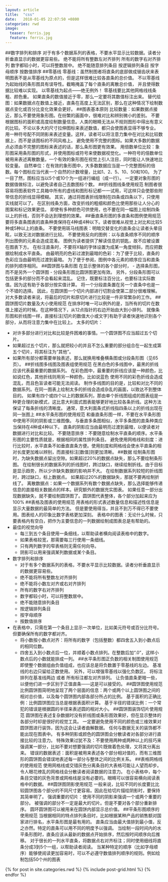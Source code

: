 ```yaml
---
layout: article
title:  "css"
date:   2018-01-05 22:07:50 +0800
categories: rwd
image:
  teaser: ferris.jpg
  feature: ferris.jpg
---
```

##数字排列和排序
对于有多个数据系列的表格，不要水平显示比较数据。读者分析垂直显示的数据更容易些。
绝不能将所有整数左对齐排列
所有的数字右对齐排列
数字都较小时，可以将整数居中。
绝不能随意排列条目
按逻辑排列条目
按字母顺序
按数值排序
##零基线
零基线：虽然制图者将直条的底部做成锯齿状来表明图表不是从零基线为原点的，但是这样很难比较各直条的总价值。
不以零基线为起始线的条形图具有误导性。截略掩盖了每个直条的离散总价值， 并且使得数据比较难以实现。
以零基线为起点——绝无例外！
零基线要比其他网格线线条粗、颜色重。
如果直条的数值接近于零，那么一定要将其数值标注出来。
替代绘图：如果数据点在数值上接近，直条在高度上无法区别，那么在这种情况下绘制数据点变化或百分比变化效果会更好。
##图表基本原则
比较数量：如果数据点接近，那么不要使用象形图。在纷繁的画面中，很难对比和辨别微小的差别。
不要根据图标的面积或高度绘制数量信息。人类的眼睛无法从不规则图形中得出有意义的比较。不论以多大的尺寸拉伸图标来表述数值，都只会使图表显得不够专业。
用一种符号配不同阴影来表述变量。这样，读者可以将注意力集中在对比和比较数据上，而不是该图标的不同风格上。
避免使用不完整的图标。如果大多数的数据点必须由不完整的图标来表述的话，那么条形图更有效果。
用倍数单位比较：象形图采用条形图的形式，并使用图标或符号来使数据视觉化。一种符号的倍数单位被用来表述离散数量。一个有效的象形图在视觉上引人注目，同时能让人快速地比较变量。
自然单位：在有效的象形图中，大多数数据应当是一个完整图标的倍数。每个图标应当代表一个自然的计数增量，比如1、2、5、10、50和100。
为了一目了然，图标应当以5个或10个为一组进行编组（成一行）。
一定要对象形图的数据值做标注，以避免读者自己去数图标个数。
##折线图线条使用规范
制图者很容易将图表软件工具箱中所有的虚线和图形标记都一一试用，可这样只会使那些附带信息的折线显得模糊。
其实，通过将图表折线限制在四条或四条以下，只使用实线就可以了。
在区别线条方面，改变折线的粗细和颜色比使用那些让人分心的图案和标记效果更佳。
即使有多种颜色可供使用，也不要在同一幅图上绘制四条以上的折线，否则不会达到理想的效果。
##垂直条形图的多直条和图例使用规范
要将多直条图表的直条种类保持在4种或4种以下。读者很难从视觉上对比和比较5种或5种以上的直条。
不要使用斑马线图表：明暗交替变化的直条会让读者头晕目眩，以致无法对数据进行比较。
不要使用反向的图例：以与直条顺序不同的顺序列出图例的元素会造成混淆。
图例为读者提供了解读信息的钥匙，故不应被设置在图表下方。
在标注直条时，不要将X轴的字体设置为成某一角度倾斜，而应把数据绘制成水平直条。
由最明亮的色彩过渡到最暗的色彩：为了便于比较，直条的色彩应当由最明亮过渡到最暗。
为了便于参阅，图例中各元素的顺序应当和直条的排列顺序相同。
##圆饼图与条形图
在显示整体的各个部分时， - 选择条形图，而不是另外一个圆饼图 - 分段条形图比圆饼图更加有效。 
另外，分段条形图可以包括更多的部分而不会看起来混乱。 
记住，既要标注百分比，也要标注实际数值。因为这有助于各部分按实值计算。
将一个分段直条置在另一个直条中也是一个不错的选择。
因此，在圆饼图一个切片内部进行切割会使第二部分很难理解。
对大多数读者来说，将最后的切片和原切片进行比较是一件非常繁杂的工作。
##圆饼图切片数量及大小使用规范
在排序时唯一可以例外的是，当所有的切片在数值上接近的时候。在这种情况下，从12点指针的右边开始由大到小排列。
就像条形图和折线图一样，直接标注[切片的数值大小或文字]有助于读者快速地识别各个部分，从而将注意力集中在比较上。
太多的切片：
- 对许多部分进行对比和比较是件困难的事情。一个圆饼图不应当超过五个切片。
- 如果超过五个切片，那么就把较小的并且不怎么重要的部分组合在一起生成第五个切片，将其标注为“其他”。
- 如果所有部分都需要单独表述，那么就换用堆叠横条图或分段条形图（见65页）。
##折线图多线图及图表组使用规范
在黑白色的多线图中，最黑的折线应该代表最重要的数据系列。
在彩色图中，最重要的折线应该是一种颜色，比如说红色，其他折线则用另一种颜色，比如说蓝色
使用不同的彩色折线会造成混乱，而且色盲读者可能无法阅读。
制作多线图的目的是，比较和对比不同的数据系列。在同一图表上绘制太多的折线会造成杂乱的画面，以致达不到整体目的。
如果有四个或四个以上的数据系列，那由单个折线图组成的图表组是一种更合理的新模式，这比意大利面式图表能够更好地比较各条折线。这种方法保证了每条折线的清晰度。
通常，意大利面条式折线指四条以上的折线出现在同一张图上
##水平条形图的使用规范
和垂直条形图一样，不要在水平条形图中使用不同的阴影或三维图像。
与垂直多条图相似，水平多条图的直条种类应当保持在4种或4种以下。
直条的阴影应当由最明亮过渡到最暗，以便读者对数据进行对比和比较。
不要随意排序：不要随意绘制水平直条的顺序。水平条形图的主要性质就是，根据相同的属性排列条目。
避免使用网格线和刻度：进行比较时，水平直条不如垂直直条方便。使用刻度和网格线会使水平直条的相对长度更加难以辨别，而直接标注[数值]则更加清晰。
##数据
绘制条形图时，为缺失数据点留出空隙。如果超过20%的数据点缺失，那么不要绘制条形图。
在绘制很长的数据系列的折线图时，跨过缺口，继续绘制折线。由于目标是显示趋势，所以少许缺失数据的影响并不大。
在绘制数据系列较短的折线图时，跨过缺口，标上数据点。
如果超过20%的数据缺失，那就不要再绘制折线了。
离散数据点：如果一个数据系列有数个数据点缺失，那么选择能够传递信息的直接相关数据点的样本。研究额外的数据充实图表。
如果任意一部分出现数据缺失，就不要绘制圆饼图了。圆饼图代表整体，各个部分加起来应为100%
##表格及图表的使用规范
用表格的形式表述数量信息和描述性信息是显示大量数据的最简单的方法。
但是要使用得当，并且不到万不得已不要使用。图表给人的印象比数字表格更加深刻。
表格中的图表：无论什么时候，只要表格内有空白，把作为主要信息的一列数据绘制成图表总是有帮助的。
- 最佳的视觉向导
  - 每三到五个条目使用一条细线，以帮助读者横向阅读表格中的数字。
  - 如果表格较宽，那需要每三行使用一条细线。
  - 只有两列数字的窄表格则无需任何向导。
  - 阴影可以用来强调某列数据或某个条目。
- 数字排列和排序
  - 对于有多个数据系列的表格，不要水平显示比较数据。读者分析垂直显示的数据更容易些。
  - 绝不能将所有整数左对齐排列
  - 绝不能将小数左对齐或右对齐排列
  - 所有的数字右对齐排列
  - 数字都较小时，可以将整数居中。
  - 绝不能随意排列条目
  - 按逻辑排列条目
  - 按字母顺序
  - 按数值排序
- 在表格中，只需在第一个条目上显示一次单位，比如美元符号或百分比符号。但要确保所有的数字都对齐。
  - 将小数按小数点对齐：将所有的数字（包括整数）都四舍五入到小数点后的相同位数。
  - 四舍五入到小数点后一位，并顺着小数点排列。在整数后加“.0”，这样小数点后的小数就能排成一列。
  ##水平条形图正负数的相关制图使用规范
即使整个数据组由负值组成，也应该总是将负数置于零基线的左边。
基准线的右边只留给正数使用。
另外，可以增强零基线以强化负数区。
将标注排列在基准线两边 或者
所有标注都左对齐排列。
让负值直条更暗一些，以便他们进一步区别于正值直条——这是可以接受的。
##圆饼图使用规范
比例圆饼图简明地呈现了两个层面的信息：两个或两个以上圆饼图之间的相对总价值，以及每个圆饼图内部各部分所占的比例。
基于面积的正确比例：比例圆饼图应当总是根据表面积计算。
基于半径的错误比例：一个常犯的错误是根据圆的半径来表述圆的相对大小。
##圆饼图装饰切片使用规范
圆饼图在表述复杂数据时没有折线图或条形图效果好，但在显示整体的各部分时却是很好的视觉工具。
一定要避免使用不同的颜色或三维效果对圆饼图进行装饰，因为这会让读者曲解数据。
任何与数据无关的装饰都不能出现在图表中。
有多种阴影或颜色的圆饼图会分散读者对各部分进行直接比较的注意力。
特殊效果过犹不及：不要使用两种或两种以上的技巧来强调某一部分，比如不要对想要强调的切片既做着色处理，又将其分离出来。
错误的数据表述：面积是被用来表述各个部分相对值的，而有三维图形的圆饼图会错误地表述每一部分与整体之间的比例关系。
##表格网格线的使用规范
使用网格线或交错灰色分离条目的大表格可能让人望而却步。
令人眼花缭乱的网格线会分散读者阅读数据的注意力。
在小表格中，每个条目交错的灰色背景或网格线是没有必要的。眼睛可以很容易横向阅读表格中的数据。
##圆饼图阴影使用规范
一般来说，比较不同的长度要比比较圆饼图各个部分的不同尺寸更容易。因此在给切片描绘阴影时，要保持其简单明了。
强调重要的切片：使用不同的阴影来强调一个或两个重要的部分。
被强调的部分不一定是最大的切片。但是不要对各个部分重新排序。
圆环圆饼图可以被用来在圆饼内部显示总价值。
##平条形图顺序的使用规范
当根据相同的特点排列条目时，比如根据某种产品的销售额对国家进行排名，水平条形图是最有用的。
直条应当由最大值排到最小值，反之亦然。特定的直条可以用不同的明度予以强调。
当绘制一段时间内的水平条形图时，直条应该从最新的数据点开始排序，然后按时间顺序向后推移。
对于很长的一列水平直条，将数据点右对齐标注；同时使用细线将直条分成3到5个一组，以帮助读者阅读。
当某种特定的顺序（比如字母顺序）能够使阅读更加容易时，可以不必遵守数值排列顺序的规则。例如绘制包括50个州的图表


<div class="tiles">
{% for post in site.categories.rwd %}
{% include post-grid.html %}
{% endfor %}
</div><!-- /.tiles 把所有categories 有 rwd 的列出来-->




